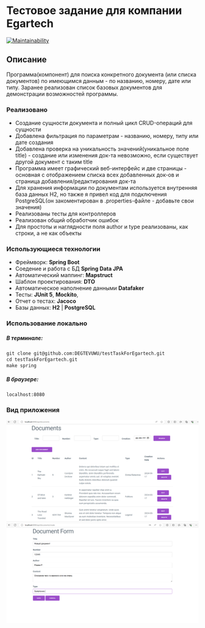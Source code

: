 # Тестовое задание для компании Egartech

[![Maintainability](https://api.codeclimate.com/v1/badges/6f2d935bbfdae31d1373/maintainability)](https://codeclimate.com/github/DEGTEVUWU/testTaskForEgartech/maintainability)

## Описание ##

Программа(компонент) для поиска конкретного документа (или списка документов) по имеющимся данным - по названию, номеру, дате или типу.
Заранее реализован список базовых документов для демонстрации возможностей программы.

### Реализовано ###

- Создание сущности документа и полный цикл CRUD-операций для сущности
- Добавлена фильтрация по параметрам - названию, номеру, типу или дате создания
- Добавлена проверка на уникальность значений(уникальное поле title) - создание или изменения док-та невозможно, если существует другой документ с таким title
- Программа имеет графический веб-интерфейс и две страницы - основная с отображением списка всех добавленных док-ов и страница добавления/редактирования док-та
- Для хранения информации по документам используется внутренняя база данных H2, но также  я привел код для подключения PostgreSQL(он закоментирован в .properties-файле - добавьте свои значения)
- Реализованы тесты для контроллеров
- Реализован общий обработчик ошибок
- Для простоты и наглядности поля author и type реализованы, как строки, а не как объекты 

### Использующиеся технологии ###
- Фреймворк: **Spring Boot**
- Соедение и работа с БД **Spring Data JPA**
- Автоматический маппинг: **Mapstruct**
- Шаблон проектирования: **DTO**
- Автоматическое наполнение данными **Datafaker**
- Тесты: **JUnit 5**, **Mockito**, 
- Отчет о тестах: **Jacoco**
- Базы данных: **H2** | **PostgreSQL**


### Использование локально ###
##### В терминале: #####
```
git clone git@github.com:DEGTEVUWU/testTaskForEgartech.git
cd testTaskForEgartech.git
make spring
```
##### В браузере: #####
```
localhost:8080
```

### Вид приложения ###
![img.png](img.png)
![img_1.png](img_1.png)
